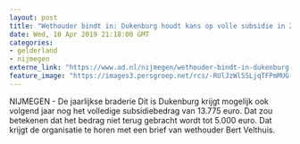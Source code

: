```yaml
---
layout: post
title: "Wethouder bindt in: Dukenburg houdt kans op volle subsidie in 2020"
date: Wed, 10 Apr 2019 21:18:00 GMT
categories: 
- gelderland 
- nijmegen 
externe_link: "https://www.ad.nl/nijmegen/wethouder-bindt-in-dukenburg-houdt-kans-op-volle-subsidie-in-2020~a5939c5d/"
feature_image: "https://images3.persgroep.net/rcs/-RUlJzWl5SLjqTFPmMUG-dfbJjU/diocontent/106799784/_fitwidth/400/?appId=21791a8992982cd8da851550a453bd7f&quality=0.7"
---
```


NIJMEGEN - De jaarlijkse braderie Dit is Dukenburg krijgt mogelijk ook volgend jaar nog het volledige subsidiebedrag van 13.775 euro. Dat zou betekenen dat het bedrag niet terug gebracht wordt tot 5.000 euro. Dat krijgt de organisatie te horen met een brief van wethouder Bert Velthuis.
